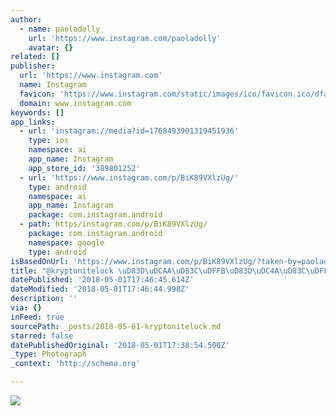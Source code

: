```yaml
---
author:
  - name: paoladolly
    url: 'https://www.instagram.com/paoladolly'
    avatar: {}
related: []
publisher:
  url: 'https://www.instagram.com'
  name: Instagram
  favicon: 'https://www.instagram.com/static/images/ico/favicon.ico/dfa85bb1fd63.ico'
  domain: www.instagram.com
keywords: []
app_links:
  - url: 'instagram://media?id=1768493901319451936'
    type: ios
    namespace: ai
    app_name: Instagram
    app_store_id: '389801252'
  - url: 'https://www.instagram.com/p/BiK89VXlzUg/'
    type: android
    namespace: ai
    app_name: Instagram
    package: com.instagram.android
  - path: https/instagram.com/p/BiK89VXlzUg/
    package: com.instagram.android
    namespace: google
    type: android
isBasedOnUrl: 'https://www.instagram.com/p/BiK89VXlzUg/?taken-by=paoladolly'
title: "@kryptonitelock \uD83D\uDCAA\uD83C\uDFFB\uD83D\uDC4A\uD83C\uDFFB"
datePublished: '2018-05-01T17:46:45.614Z'
dateModified: '2018-05-01T17:46:44.998Z'
description: ''
via: {}
inFeed: true
sourcePath: _posts/2018-05-01-kryptonitelock.md
starred: false
datePublishedOriginal: '2018-05-01T17:38:54.500Z'
_type: Photograph
_context: 'http://schema.org'

---
```

![](https://imgflo.herokuapp.com/graph/2b2431f8e7ba7b0/e67b9c5805ef5e1d7902e3d45221720b/croprotate.jpg?cropheight=1065&cropwidth=921&degrees=0&input=https%3A%2F%2Fscontent-iad3-1.cdninstagram.com%2Fvp%2Fc62c757bc953a51f8df684a785c31faa%2F5B86179C%2Ft51.2885-15%2Fe35%2F30855979_2065647630345002_4465466313556361216_n.jpg&x=72&y=0)